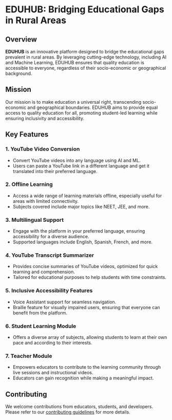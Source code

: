 # EDUHUB: Bridging Educational Gaps in Rural Areas

## Overview
**EDUHUB** is an innovative platform designed to bridge the educational gaps prevalent in rural areas. By leveraging cutting-edge technology, including AI and Machine Learning, EDUHUB ensures that quality education is accessible to everyone, regardless of their socio-economic or geographical background.

## Mission
Our mission is to make education a universal right, transcending socio-economic and geographical boundaries. EDUHUB aims to provide equal access to quality education for all, promoting student-led learning while ensuring inclusivity and accessibility.

## Key Features

### 1. YouTube Video Conversion
- Convert YouTube videos into any language using AI and ML.
- Users can paste a YouTube link in a different language and get it translated into their preferred language.

### 2. Offline Learning
- Access a wide range of learning materials offline, especially useful for areas with limited connectivity.
- Subjects covered include major topics like NEET, JEE, and more.

### 3. Multilingual Support
- Engage with the platform in your preferred language, ensuring accessibility for a diverse audience.
- Supported languages include English, Spanish, French, and more.

### 4. YouTube Transcript Summarizer
- Provides concise summaries of YouTube videos, optimized for quick learning and comprehension.
- Tailored for educational purposes to help students with time constraints.

### 5. Inclusive Accessibility Features
- Voice Assistant support for seamless navigation.
- Braille feature for visually impaired users, ensuring that everyone can benefit from the platform.

### 6. Student Learning Module
- Offers a diverse array of subjects, allowing students to learn at their own pace and according to their interests.

### 7. Teacher Module
- Empowers educators to contribute to the learning community through live sessions and instructional videos.
- Educators can gain recognition while making a meaningful impact.

## Contributing
We welcome contributions from educators, students, and developers. Please refer to our [contributing guidelines](CONTRIBUTING.md) for more details.

